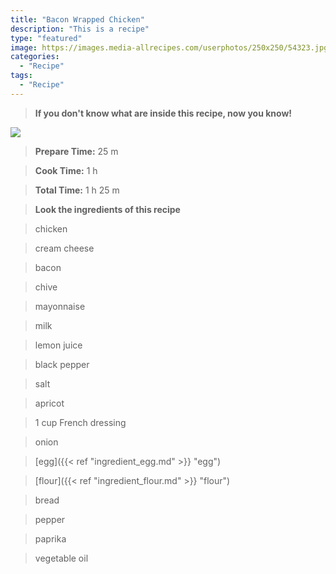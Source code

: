 ```yaml
---
title: "Bacon Wrapped Chicken"
description: "This is a recipe"
type: "featured"
image: https://images.media-allrecipes.com/userphotos/250x250/54323.jpg
categories: 
  - "Recipe"
tags: 
  - "Recipe"
---
```



>**If you don't know what are inside this recipe, now you know!**

![](../images/Recipes-Banner.jpg)
> **Prepare Time:** 25 m


> **Cook Time:** 1 h


> **Total Time:** 1 h 25 m

> **Look the ingredients of this recipe**

> chicken

> cream cheese

> bacon

> chive

> mayonnaise

> milk

> lemon juice

> black pepper

> salt

> apricot

> 1 cup French dressing

> onion

> [egg]({{< ref "ingredient_egg.md" >}} "egg")

> [flour]({{< ref "ingredient_flour.md" >}} "flour")

> bread

> pepper

> paprika

> vegetable oil

